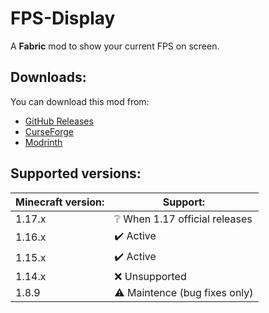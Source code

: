 # FPS-Display
A **Fabric** mod to show your current FPS on screen.

## Downloads:
You can download this mod from:
* [GitHub Releases](https://github.com/Grayray75/FPS-Display/releases)
* [CurseForge](https://www.curseforge.com/minecraft/mc-mods/fpsdisplay)
* [Modrinth](https://modrinth.com/mod/fpsdisplay)

## Supported versions:
Minecraft version: | Support:
------------------ | --------
1.17.x | ❔ When 1.17 official releases
1.16.x | ✔️ Active
1.15.x | ✔️ Active
1.14.x | ❌ Unsupported
1.8.9  | ⚠️ Maintence (bug fixes only)
